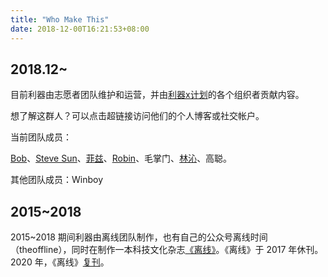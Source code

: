 ```yaml
---
title: "Who Make This"
date: 2018-12-00T16:21:53+08:00
---
```


## 2018.12~
目前利器由志愿者团队维护和运营，并由[利器x计划](https://liqi.io/x)的各个组织者贡献内容。

想了解这群人？可以点击超链接访问他们的个人博客或社交帐户。

当前团队成员：

[Bob](https://twitter.com/fm100)、[Steve Sun](https://twitter.com/way2steve)、[菲兹](https://lisan.io/)、[Robin](https://dbarobin.com/)、毛掌门、[林沁](https://twitter.com/Underwaternya)、高聪。

其他团队成员：Winboy
## 2015~2018
2015~2018 期间利器由离线团队制作，也有自己的公众号离线时间（theoffline），同时在制作一本科技文化杂志[《离线》](https://the-offline.com)。《离线》于 2017 年休刊。2020 年，《离线》[复刊](https://zhuanlan.zhihu.com/p/296282409)。

